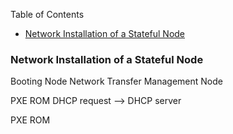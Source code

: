 <!-- START doctoc generated TOC please keep comment here to allow auto update -->
<!-- DON'T EDIT THIS SECTION, INSTEAD RE-RUN doctoc TO UPDATE -->
Table of Contents

- [Network Installation of a Stateful Node](#network-installation-of-a-stateful-node)

<!-- END doctoc generated TOC please keep comment here to allow auto update -->

### Network Installation of a Stateful Node

Booting Node  Network Transfer  Management Node 

PXE ROM 
DHCP request --&gt; 
DHCP server 

PXE ROM 
